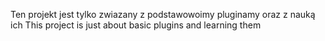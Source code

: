 Ten projekt jest tylko zwiazany z podstawowoimy pluginamy oraz z nauką ich 
This project is just about basic plugins and learning them
